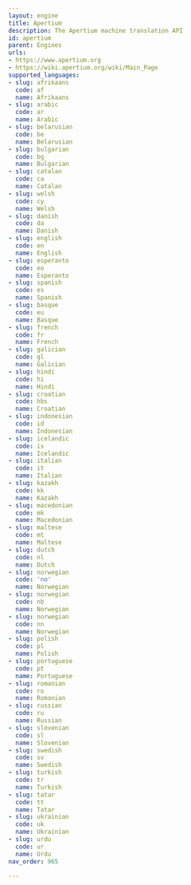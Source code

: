 ```yaml
---
layout: engine
title: Apertium
description: The Apertium machine translation API
id: apertium
parent: Engines
urls:
- https://www.apertium.org
- https://wiki.apertium.org/wiki/Main_Page
supported_languages:
- slug: afrikaans
  code: af
  name: Afrikaans
- slug: arabic
  code: ar
  name: Arabic
- slug: belarusian
  code: be
  name: Belarusian
- slug: bulgarian
  code: bg
  name: Bulgarian
- slug: catalan
  code: ca
  name: Catalan
- slug: welsh
  code: cy
  name: Welsh
- slug: danish
  code: da
  name: Danish
- slug: english
  code: en
  name: English
- slug: esperanto
  code: eo
  name: Esperanto
- slug: spanish
  code: es
  name: Spanish
- slug: basque
  code: eu
  name: Basque
- slug: french
  code: fr
  name: French
- slug: galician
  code: gl
  name: Galician
- slug: hindi
  code: hi
  name: Hindi
- slug: croatian
  code: hbs
  name: Croatian
- slug: indonesian
  code: id
  name: Indonesian
- slug: icelandic
  code: is
  name: Icelandic
- slug: italian
  code: it
  name: Italian
- slug: kazakh
  code: kk
  name: Kazakh
- slug: macedonian
  code: mk
  name: Macedonian
- slug: maltese
  code: mt
  name: Maltese
- slug: dutch
  code: nl
  name: Dutch
- slug: norwegian
  code: 'no'
  name: Norwegian
- slug: norwegian
  code: nb
  name: Norwegian
- slug: norwegian
  code: nn
  name: Norwegian
- slug: polish
  code: pl
  name: Polish
- slug: portuguese
  code: pt
  name: Portuguese
- slug: romanian
  code: ro
  name: Romanian
- slug: russian
  code: ru
  name: Russian
- slug: slovenian
  code: sl
  name: Slovenian
- slug: swedish
  code: sv
  name: Swedish
- slug: turkish
  code: tr
  name: Turkish
- slug: tatar
  code: tt
  name: Tatar
- slug: ukrainian
  code: uk
  name: Ukrainian
- slug: urdu
  code: ur
  name: Urdu
nav_order: 965

---
```



